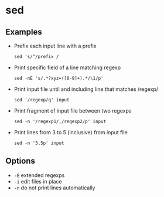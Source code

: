 # sed

## Examples

* Prefix each input line with a prefix

  `sed 's/^/prefix /`

* Print specific field of a line matching regexp

  `sed -nE 's/.*?xyz=([0-9]+).*/\1/p'`

* Print input file until and including line that matches /regexp/

  `sed '/regexp/q' input`

* Print fragment of input file between two regexps

  `sed -n '/regexp1/,/regexp2/p' input`

* Print lines from 3 to 5 (inclusive) from input file

  `sed -n '3,5p' input`

## Options

* `-E` extended regexps
* `-i` edit files in place
* `-n` do not print lines automatically
